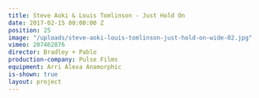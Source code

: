 ```yaml
---
title: Steve Aoki & Louis Tomlinson - Just Hold On
date: 2017-02-15 00:00:00 Z
position: 25
image: "/uploads/steve-aoki-louis-tomlinson-just-hold-on-wide-02.jpg"
vimeo: 207462876
director: Bradley + Pablo
production-company: Pulse Films
equipment: Arri Alexa Anamorphic
is-shown: true
layout: project
---
```


